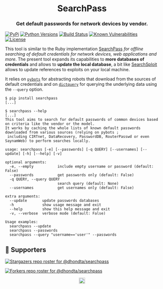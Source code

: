 <h1 align="center">SearchPass</h1>
<h3 align="center">Get default passwords for network devices by vendor.</h3>

[![PyPi](https://img.shields.io/pypi/v/searchpass.svg)](https://pypi.python.org/pypi/searchpass/)
[![Python Versions](https://img.shields.io/pypi/pyversions/searchpass.svg)](https://pypi.python.org/pypi/searchpass/)
[![Build Status](https://github.com/dhondta/searchpass/actions/workflows/python-package.yml/badge.svg)](https://github.com/dhondta/searchpass/actions/workflows/python-package.yml)
[![Known Vulnerabilities](https://snyk.io/test/github/dhondta/searchpass/badge.svg?targetFile=requirements.txt)](https://snyk.io/test/github/dhondta/searchpass?targetFile=requirements.txt)
[![License](https://img.shields.io/pypi/l/searchpass.svg)](https://pypi.python.org/pypi/searchpass/)

This tool is similar to the Ruby implementation [SearchPass](https://github.com/michenriksen/searchpass) *for offline searching of default credentials for network devices, web applications and more*. The present tool expands its capabilities to **more databases of credentials** and allows to **update the local database**, a bit like [SearchSploit](https://www.exploit-db.com/searchsploit) allows to update references to exploits on your local machine.

It relies on [`pybots`](https://github.com/dhondta/pybots) for abstracting robots that download from the sources of default credentials and on [`dictquery`](https://github.com/cyberlis/dictquery) for querying the underlying data using the `--query` option.

```session
$ pip install searchpass
[...]

$ searchpass --help
[...]
This tool aims to search for default passwords of common devices based on criteria like the vendor or the model.
It works by caching the whole lists of known default passwords downloaded from various sources (relying on pybots ;
 including CIRTnet, DataRecovery, PasswordDB, RouterPasswd or even SaynamWeb) to perform searches locally.

usage: searchpass [-e] [--passwords] [-q QUERY] [--usernames] [--update] [-h] [--help] [-v]

optional arguments:
  -e, --empty           include empty username or password (default: False)
  --passwords           get passwords only (default: False)
  -q QUERY, --query QUERY
                        search query (default: None)
  --usernames           get usernames only (default: False)

extra arguments:
  --update       update passwords databases
  -h             show usage message and exit
  --help         show this help message and exit
  -v, --verbose  verbose mode (default: False)

Usage examples:
  searchpass --update
  searchpass --passwords
  searchpass --query "username=='user'" --passwords
```


## :clap:  Supporters

[![Stargazers repo roster for @dhondta/searchpass](https://reporoster.com/stars/dark/dhondta/searchpass)](https://github.com/dhondta/searchpass/stargazers)

[![Forkers repo roster for @dhondta/searchpass](https://reporoster.com/forks/dark/dhondta/searchpass)](https://github.com/dhondta/searchpass/network/members)

<p align="center"><a href="#"><img src="https://img.shields.io/badge/Back%20to%20top--lightgrey?style=social" alt="Back to top" height="20"/></a></p>
